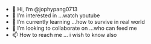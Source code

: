 - 👋 Hi, I’m @jophypang0713
- 👀 I’m interested in ...watch youtube
- 🌱 I’m currently learning ...how to survive in real world
- 💞️ I’m looking to collaborate on ...who can feed me
- 📫 How to reach me ... i wish to know also

<!---
jophypang0713/jophypang0713 is a ✨ special ✨ repository because its `README.md` (this file) appears on your GitHub profile.
You can click the Preview link to take a look at your changes.
--->
